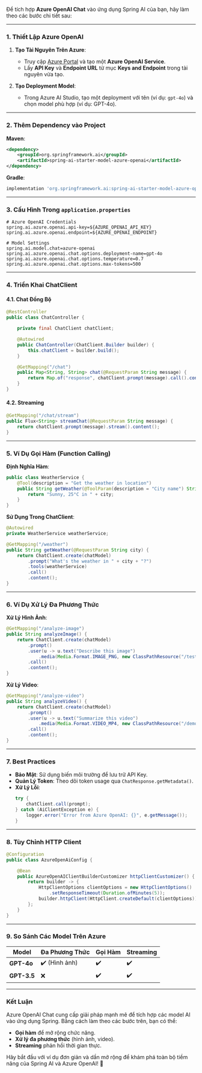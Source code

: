 Để tích hợp **Azure OpenAI Chat** vào ứng dụng Spring AI của bạn, hãy làm theo các bước chi tiết sau:

---

### **1. Thiết Lập Azure OpenAI**
1. **Tạo Tài Nguyên Trên Azure**:
   - Truy cập [Azure Portal](https://portal.azure.com) và tạo một **Azure OpenAI Service**.
   - Lấy **API Key** và **Endpoint URL** từ mục **Keys and Endpoint** trong tài nguyên vừa tạo.

2. **Tạo Deployment Model**:
   - Trong Azure AI Studio, tạo một deployment với tên (ví dụ: `gpt-4o`) và chọn model phù hợp (ví dụ: GPT-4o).

---

### **2. Thêm Dependency vào Project**
**Maven**:
```xml
<dependency>
    <groupId>org.springframework.ai</groupId>
    <artifactId>spring-ai-starter-model-azure-openai</artifactId>
</dependency>
```

**Gradle**:
```groovy
implementation 'org.springframework.ai:spring-ai-starter-model-azure-openai'
```

---

### **3. Cấu Hình Trong `application.properties`**
```properties
# Azure OpenAI Credentials
spring.ai.azure.openai.api-key=${AZURE_OPENAI_API_KEY}
spring.ai.azure.openai.endpoint=${AZURE_OPENAI_ENDPOINT}

# Model Settings
spring.ai.model.chat=azure-openai
spring.ai.azure.openai.chat.options.deployment-name=gpt-4o
spring.ai.azure.openai.chat.options.temperature=0.7
spring.ai.azure.openai.chat.options.max-tokens=500
```

---

### **4. Triển Khai ChatClient**
#### **4.1. Chat Đồng Bộ**
```java
@RestController
public class ChatController {

    private final ChatClient chatClient;

    @Autowired
    public ChatController(ChatClient.Builder builder) {
        this.chatClient = builder.build();
    }

    @GetMapping("/chat")
    public Map<String, String> chat(@RequestParam String message) {
        return Map.of("response", chatClient.prompt(message).call().content());
    }
}
```

#### **4.2. Streaming**
```java
@GetMapping("/chat/stream")
public Flux<String> streamChat(@RequestParam String message) {
    return chatClient.prompt(message).stream().content();
}
```

---

### **5. Ví Dụ Gọi Hàm (Function Calling)**
**Định Nghĩa Hàm**:
```java
public class WeatherService {
    @Tool(description = "Get the weather in location")
    public String getWeather(@ToolParam(description = "City name") String city) {
        return "Sunny, 25°C in " + city;
    }
}
```

**Sử Dụng Trong ChatClient**:
```java
@Autowired
private WeatherService weatherService;

@GetMapping("/weather")
public String getWeather(@RequestParam String city) {
    return ChatClient.create(chatModel)
        .prompt("What's the weather in " + city + "?")
        .tools(weatherService)
        .call()
        .content();
}
```

---

### **6. Ví Dụ Xử Lý Đa Phương Thức**
**Xử Lý Hình Ảnh**:
```java
@GetMapping("/analyze-image")
public String analyzeImage() {
    return ChatClient.create(chatModel)
        .prompt()
        .user(u -> u.text("Describe this image")
            .media(Media.Format.IMAGE_PNG, new ClassPathResource("/test.png")))
        .call()
        .content();
}
```

**Xử Lý Video**:
```java
@GetMapping("/analyze-video")
public String analyzeVideo() {
    return ChatClient.create(chatModel)
        .prompt()
        .user(u -> u.text("Summarize this video")
            .media(Media.Format.VIDEO_MP4, new ClassPathResource("/demo.mp4")))
        .call()
        .content();
}
```

---

### **7. Best Practices**
- **Bảo Mật**: Sử dụng biến môi trường để lưu trữ API Key.
- **Quản Lý Token**: Theo dõi token usage qua `ChatResponse.getMetadata()`.
- **Xử Lý Lỗi**:
  ```java
  try {
      chatClient.call(prompt);
  } catch (AiClientException e) {
      logger.error("Error from Azure OpenAI: {}", e.getMessage());
  }
  ```

---

### **8. Tùy Chỉnh HTTP Client**
```java
@Configuration
public class AzureOpenAiConfig {

    @Bean
    public AzureOpenAIClientBuilderCustomizer httpClientCustomizer() {
        return builder -> {
            HttpClientOptions clientOptions = new HttpClientOptions()
                .setResponseTimeout(Duration.ofMinutes(5));
            builder.httpClient(HttpClient.createDefault(clientOptions));
        };
    }
}
```

---

### **9. So Sánh Các Model Trên Azure**
| Model          | Đa Phương Thức | Gọi Hàm | Streaming |
|----------------|----------------|---------|-----------|
| **GPT-4o**     | ✔️ (Hình ảnh) | ✔️      | ✔️        |
| **GPT-3.5**    | ❌             | ✔️      | ✔️        |

---

### **Kết Luận**
Azure OpenAI Chat cung cấp giải pháp mạnh mẽ để tích hợp các model AI vào ứng dụng Spring. Bằng cách làm theo các bước trên, bạn có thể:
- **Gọi hàm** để mở rộng chức năng.
- **Xử lý đa phương thức** (hình ảnh, video).
- **Streaming** phản hồi thời gian thực.

Hãy bắt đầu với ví dụ đơn giản và dần mở rộng để khám phá toàn bộ tiềm năng của Spring AI và Azure OpenAI! 🚀